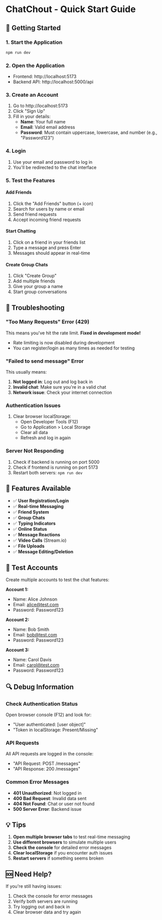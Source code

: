 # ChatChout - Quick Start Guide

## 🚀 Getting Started

### 1. Start the Application
```bash
npm run dev
```

### 2. Open the Application
- Frontend: http://localhost:5173
- Backend API: http://localhost:5000/api

### 3. Create an Account
1. Go to http://localhost:5173
2. Click "Sign Up"
3. Fill in your details:
   - **Name**: Your full name
   - **Email**: Valid email address
   - **Password**: Must contain uppercase, lowercase, and number (e.g., "Password123")

### 4. Login
1. Use your email and password to log in
2. You'll be redirected to the chat interface

### 5. Test the Features

#### Add Friends
1. Click the "Add Friends" button (+ icon)
2. Search for users by name or email
3. Send friend requests
4. Accept incoming friend requests

#### Start Chatting
1. Click on a friend in your friends list
2. Type a message and press Enter
3. Messages should appear in real-time

#### Create Group Chats
1. Click "Create Group" 
2. Add multiple friends
3. Give your group a name
4. Start group conversations

## 🔧 Troubleshooting

### "Too Many Requests" Error (429)
This means you've hit the rate limit. **Fixed in development mode!**
- Rate limiting is now disabled during development
- You can register/login as many times as needed for testing

### "Failed to send message" Error
This usually means:
1. **Not logged in**: Log out and log back in
2. **Invalid chat**: Make sure you're in a valid chat
3. **Network issue**: Check your internet connection

### Authentication Issues
1. Clear browser localStorage: 
   - Open Developer Tools (F12)
   - Go to Application > Local Storage
   - Clear all data
   - Refresh and log in again

### Server Not Responding
1. Check if backend is running on port 5000
2. Check if frontend is running on port 5173
3. Restart both servers: `npm run dev`

## 📱 Features Available

- ✅ **User Registration/Login**
- ✅ **Real-time Messaging** 
- ✅ **Friend System**
- ✅ **Group Chats**
- ✅ **Typing Indicators**
- ✅ **Online Status**
- ✅ **Message Reactions**
- ✅ **Video Calls** (Stream.io)
- ✅ **File Uploads**
- ✅ **Message Editing/Deletion**

## 🎯 Test Accounts

Create multiple accounts to test the chat features:

**Account 1:**
- Name: Alice Johnson
- Email: alice@test.com
- Password: Password123

**Account 2:**
- Name: Bob Smith
- Email: bob@test.com
- Password: Password123

**Account 3:**
- Name: Carol Davis
- Email: carol@test.com
- Password: Password123

## 🔍 Debug Information

### Check Authentication Status
Open browser console (F12) and look for:
- "User authenticated: [user object]"
- "Token in localStorage: Present/Missing"

### API Requests
All API requests are logged in the console:
- "API Request: POST /messages"
- "API Response: 200 /messages"

### Common Error Messages
- **401 Unauthorized**: Not logged in
- **400 Bad Request**: Invalid data sent
- **404 Not Found**: Chat or user not found
- **500 Server Error**: Backend issue

## 💡 Tips

1. **Open multiple browser tabs** to test real-time messaging
2. **Use different browsers** to simulate multiple users
3. **Check the console** for detailed error messages
4. **Clear localStorage** if you encounter auth issues
5. **Restart servers** if something seems broken

## 🆘 Need Help?

If you're still having issues:
1. Check the console for error messages
2. Verify both servers are running
3. Try logging out and back in
4. Clear browser data and try again
